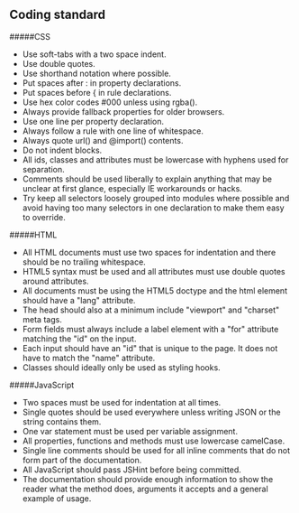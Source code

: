 ## Coding standard

#####CSS

- Use soft-tabs with a two space indent.
- Use double quotes.
- Use shorthand notation where possible.
- Put spaces after : in property declarations.
- Put spaces before { in rule declarations.
- Use hex color codes #000 unless using rgba().
- Always provide fallback properties for older browsers.
- Use one line per property declaration.
- Always follow a rule with one line of whitespace.
- Always quote url() and @import() contents.
- Do not indent blocks.
- All ids, classes and attributes must be lowercase with hyphens used for separation.
- Comments should be used liberally to explain anything that may be unclear at first glance, especially IE workarounds or hacks.
- Try keep all selectors loosely grouped into modules where possible and avoid having too many selectors in one declaration to make them easy to override.

#####HTML

- All HTML documents must use two spaces for indentation and there should be no trailing whitespace. 
- HTML5 syntax must be used and all attributes must use double quotes around attributes.
- All documents must be using the HTML5 doctype and the html element should have a "lang" attribute. 
- The head should also at a minimum include "viewport" and "charset" meta tags.
- Form fields must always include a label element with a "for" attribute matching the "id" on the input.
- Each input should have an "id" that is unique to the page. It does not have to match the "name" attribute.
- Classes should ideally only be used as styling hooks.

#####JavaScript

- Two spaces must be used for indentation at all times.
- Single quotes should be used everywhere unless writing JSON or the string contains them.
- One var statement must be used per variable assignment.
- All properties, functions and methods must use lowercase camelCase.
- Single line comments should be used for all inline comments that do not form part of the documentation.
- All JavaScript should pass JSHint before being committed.
- The documentation should provide enough information to show the reader what the method does, arguments it accepts and a general example of usage.